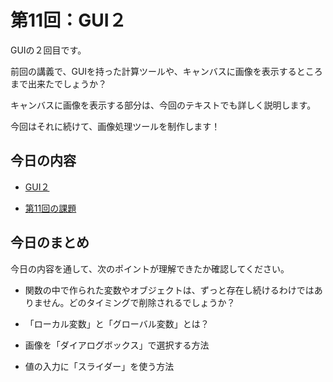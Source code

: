 # 第11回：GUI２

GUIの２回目です。

前回の講義で、GUIを持った計算ツールや、キャンバスに画像を表示するところまで出来たでしょうか？

キャンバスに画像を表示する部分は、今回のテキストでも詳しく説明します。

今回はそれに続けて、画像処理ツールを制作します！




## 今日の内容

- [GUI２](gui2/)

- [第11回の課題](kadai/)



## 今日のまとめ

今日の内容を通して、次のポイントが理解できたか確認してください。

- 関数の中で作られた変数やオブジェクトは、ずっと存在し続けるわけではありません。どのタイミングで削除されるでしょうか？

- 「ローカル変数」と「グローバル変数」とは？

- 画像を「ダイアログボックス」で選択する方法

- 値の入力に「スライダー」を使う方法

